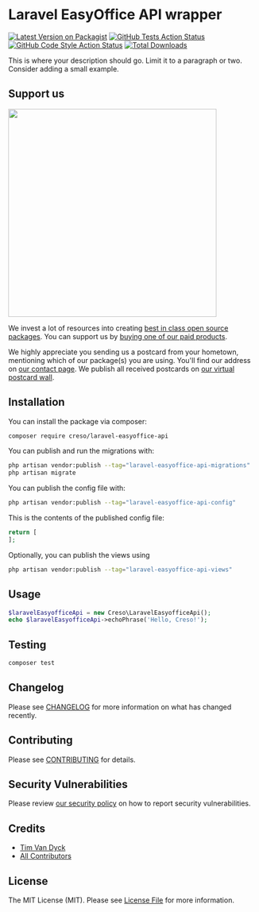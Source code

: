 # Laravel EasyOffice API wrapper

[![Latest Version on Packagist](https://img.shields.io/packagist/v/creso/laravel-easyoffice-api.svg?style=flat-square)](https://packagist.org/packages/creso/laravel-easyoffice-api)
[![GitHub Tests Action Status](https://img.shields.io/github/workflow/status/creso/laravel-easyoffice-api/run-tests?label=tests)](https://github.com/creso/laravel-easyoffice-api/actions?query=workflow%3Arun-tests+branch%3Amain)
[![GitHub Code Style Action Status](https://img.shields.io/github/workflow/status/creso/laravel-easyoffice-api/Fix%20PHP%20code%20style%20issues?label=code%20style)](https://github.com/creso/laravel-easyoffice-api/actions?query=workflow%3A"Fix+PHP+code+style+issues"+branch%3Amain)
[![Total Downloads](https://img.shields.io/packagist/dt/creso/laravel-easyoffice-api.svg?style=flat-square)](https://packagist.org/packages/creso/laravel-easyoffice-api)

This is where your description should go. Limit it to a paragraph or two. Consider adding a small example.

## Support us

[<img src="https://github-ads.s3.eu-central-1.amazonaws.com/laravel-easyoffice-api.jpg?t=1" width="419px" />](https://spatie.be/github-ad-click/laravel-easyoffice-api)

We invest a lot of resources into creating [best in class open source packages](https://spatie.be/open-source). You can support us by [buying one of our paid products](https://spatie.be/open-source/support-us).

We highly appreciate you sending us a postcard from your hometown, mentioning which of our package(s) you are using. You'll find our address on [our contact page](https://spatie.be/about-us). We publish all received postcards on [our virtual postcard wall](https://spatie.be/open-source/postcards).

## Installation

You can install the package via composer:

```bash
composer require creso/laravel-easyoffice-api
```

You can publish and run the migrations with:

```bash
php artisan vendor:publish --tag="laravel-easyoffice-api-migrations"
php artisan migrate
```

You can publish the config file with:

```bash
php artisan vendor:publish --tag="laravel-easyoffice-api-config"
```

This is the contents of the published config file:

```php
return [
];
```

Optionally, you can publish the views using

```bash
php artisan vendor:publish --tag="laravel-easyoffice-api-views"
```

## Usage

```php
$laravelEasyofficeApi = new Creso\LaravelEasyofficeApi();
echo $laravelEasyofficeApi->echoPhrase('Hello, Creso!');
```

## Testing

```bash
composer test
```

## Changelog

Please see [CHANGELOG](CHANGELOG.md) for more information on what has changed recently.

## Contributing

Please see [CONTRIBUTING](CONTRIBUTING.md) for details.

## Security Vulnerabilities

Please review [our security policy](../../security/policy) on how to report security vulnerabilities.

## Credits

- [Tim Van Dyck](https://github.com/creso-be)
- [All Contributors](../../contributors)

## License

The MIT License (MIT). Please see [License File](LICENSE.md) for more information.

